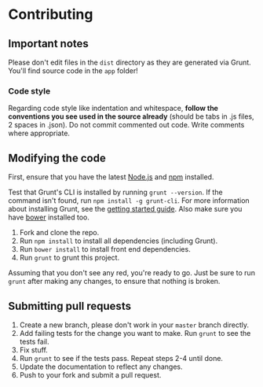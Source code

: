 # Contributing

## Important notes
Please don't edit files in the `dist` directory as they are generated via Grunt. You'll find source code in the `app` folder!

### Code style
Regarding code style like indentation and whitespace, **follow the conventions you see used in the source already** (should be tabs in .js files, 2 spaces in .json). Do not commit commented out code. Write comments where appropriate.

## Modifying the code
First, ensure that you have the latest [Node.js](http://nodejs.org/) and [npm](http://npmjs.org/) installed.

Test that Grunt's CLI is installed by running `grunt --version`.  If the command isn't found, run `npm install -g grunt-cli`.  For more information about installing Grunt, see the [getting started guide](http://gruntjs.com/getting-started). Also make sure you have [bower](https://github.com/bower/bower) installed too.

1. Fork and clone the repo.
2. Run `npm install` to install all dependencies (including Grunt).
3. Run `bower install` to install front end dependencies.
4. Run `grunt` to grunt this project.

Assuming that you don't see any red, you're ready to go. Just be sure to run `grunt` after making any changes, to ensure that nothing is broken.

## Submitting pull requests

1. Create a new branch, please don't work in your `master` branch directly.
2. Add failing tests for the change you want to make. Run `grunt` to see the tests fail.
3. Fix stuff.
4. Run `grunt` to see if the tests pass. Repeat steps 2-4 until done.
5. Update the documentation to reflect any changes.
6. Push to your fork and submit a pull request.
